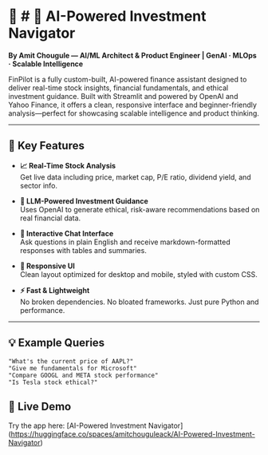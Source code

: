 # 💼 # 💼 AI-Powered Investment Navigator

**By Amit Chougule — AI/ML Architect & Product Engineer | GenAI · MLOps · Scalable Intelligence**

FinPilot is a fully custom-built, AI-powered finance assistant designed to deliver real-time stock insights, financial fundamentals, and ethical investment guidance. Built with Streamlit and powered by OpenAI and Yahoo Finance, it offers a clean, responsive interface and beginner-friendly analysis—perfect for showcasing scalable intelligence and product thinking.

---

## 🌟 Key Features

- **📈 Real-Time Stock Analysis**  
  Get live data including price, market cap, P/E ratio, dividend yield, and sector info.

- **🧠 LLM-Powered Investment Guidance**  
  Uses OpenAI to generate ethical, risk-aware recommendations based on real financial data.

- **💬 Interactive Chat Interface**  
  Ask questions in plain English and receive markdown-formatted responses with tables and summaries.

- **📱 Responsive UI**  
  Clean layout optimized for desktop and mobile, styled with custom CSS.

- **⚡ Fast & Lightweight**  
  No broken dependencies. No bloated frameworks. Just pure Python and performance.

---

## 💡 Example Queries

```text
"What's the current price of AAPL?"
"Give me fundamentals for Microsoft"
"Compare GOOGL and META stock performance"
"Is Tesla stock ethical?"

```
## 🔗 Live Demo

Try the app here: [AI-Powered Investment Navigator]  (https://huggingface.co/spaces/amitchouguleack/AI-Powered-Investment-Navigator)





